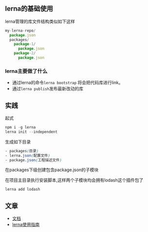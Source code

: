 ## lerna的基础使用

lerna管理的库文件结构类似如下这样

```js
my-lerna-repo/
  package.json
  packages/
    package-1/
      package.json
    package-2/
      package.json
```

### lerna主要做了什么

- 通过lerna的命令`lerna bootstrap` 将会把代码库进行link。
- 通过`lerna publish`发布最新改动的库

## 实践

起式

```kotlin
npm i -g lerna
lerna init --independent
```

生成如下目录

```css
- packages(目录)
- lerna.json(配置文件)
- package.json(工程描述文件)
```

在packages下级创建包含package.json的子模块

在项目主目录执行安装脚本,这样两个子模块均会拥有lodash这个插件包了

```bash
lerna add lodash
```





## 文章

- [文档](https://lerna.js.org/)
- [lerna使用指南](https://www.jianshu.com/p/db3ee301af47)